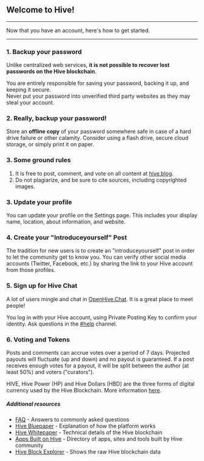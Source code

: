 <span id="disable_router_nav_history_direction_check"></span>
## Welcome to Hive!

***

Now that you have an account, here's how to get started.

***

### 1. Backup your password

Unlike centralized web services, **it is not possible to recover lost passwords on the Hive blockchain**.

You are entirely responsible for saving your password, backing it up, and keeping it secure.  
Never put your password into unverified third party websites as they may steal your account.


### 2. Really, backup your password!

Store an **offline copy** of your password somewhere safe in case of a hard drive failure or other calamity.
Consider using a flash drive, secure cloud storage, or simply print it on paper.


### 3. Some ground rules

1. It is free to post, comment, and vote on all content at <a target="_blank" href="https://hive.blog">hive.blog</a>.
2. Do not plagiarize, and be sure to cite sources, including copyrighted images.


### 3. Update your profile

You can update your profile on the Settings page.
This includes your display name, location, about information, and website.


### 4. Create your "Introduceyourself" Post

The tradition for new users is to create an "introduceyourself" post in order
to let the community get to know you. You can verify other social media
accounts (Twitter, Facebook, etc.) by sharing the link to your Hive account
from those profiles.


### 5. Sign up for Hive Chat

A lot of users mingle and chat in [OpenHive.Chat](https://openhive.chat/). It is a
great place to meet people!

You log in with your Hive account, using Private Posting Key to confirm your identity.
Ask questions in the [\#help](https://openhive.chat/channel/help) channel.


### 6. Voting and Tokens

Posts and comments can accrue votes over a period of 7 days. Projected payouts
will fluctuate (up and down) and no payout is guaranteed. If a post receives
enough votes for a payout, it will be split between the author (at least 50%)
and voters ("curators").

HIVE, Hive Power (HP) and Hive Dollars (HBD) are the three forms of digital
currency used by the Hive Blockchain. More information
[here](https://hive.blog/faq.html#What_is_the_difference_between_HIVE__HIVE_Power__and_Hive_Dollars).


##### Additional resources

- [FAQ](https://hive.blog/faq.html) - Answers to commonly asked questions
- [Hive Bluepaper](https://hive.io/hive-bluepaper.pdf) - Explanation of how the platform works
- [Hive Whitepaper](https://hive.io/hive-whitepaper.pdf) - Technical details of the Hive blockchain
- [Apps Built on Hive](https://hiveprojects.com/) - Directory of apps, sites and tools built by Hive community
- [Hive Block Explorer](https://hiveblocks.com/) - Shows the raw Hive blockchain data
